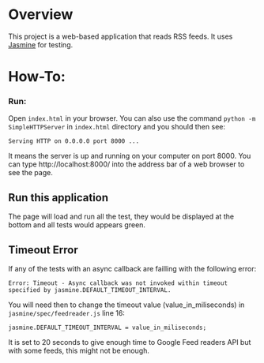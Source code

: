 # Overview

This project is a web-based application that reads RSS feeds. It uses [Jasmine](http://jasmine.github.io/) for testing.

# How-To:

### Run:
Open ```index.html``` in your browser. You can also use the command ```python -m SimpleHTTPServer``` in ```index.html``` directory and you should then see:
```
Serving HTTP on 0.0.0.0 port 8000 ...
```
It means the server is up and running on your computer on port 8000. You can type http://localhost:8000/ into the address bar of a web browser to see the page.

## Run this application

The page will load and run all the test, they would be displayed at the bottom and all tests would appears green.

## Timeout Error

If any of the tests with an async callback are failling with the following error:
```
Error: Timeout - Async callback was not invoked within timeout specified by jasmine.DEFAULT_TIMEOUT_INTERVAL.
```
You will need then to change the timeout value (value_in_miliseconds) in ```jasmine/spec/feedreader.js``` line 16:
```
jasmine.DEFAULT_TIMEOUT_INTERVAL = value_in_miliseconds;
```

It is set to 20 seconds to give enough time to Google Feed readers API but with some feeds, this might not be enough.
